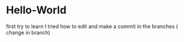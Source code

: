 # Hello-World
first try to learn
I tried how to edit and make a commit in the branches ( change in branch)
